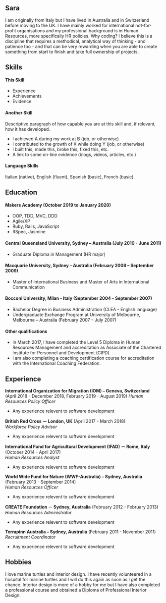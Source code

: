 ## Sara

I am originally from Italy but I have lived in Australia and in Switzerland before moving to the UK. 
I have mainly worked for international not-for-profit organisations and my professional background is in Human Resources, more specifically HR policies. 
Why coding? I believe this is a discipline that requires a methodical, analytical way of thinking - and patience too - and that can be very rewarding when you are able to create something from start to finish and take full ownership of projects. 

## Skills

#### This Skill

- Experience
- Achievements
- Evidence

#### Another Skill

Descriptive paragraph of how capable you are at this skill and, if relevant, how it has developed.

- I achieved A during my work at B (job, or otherwise)
- I contributed to the growth of X while doing Y (job, or otherwise)
- I built this, made this, broke this, fixed this, etc.
- A link to some on-line evidence (blogs, videos, articles, etc.)

#### Language Skills

Italian (native), English (fluent), Spanish (basic), French (basic)

## Education

#### Makers Academy (October 2019 to January 2020)

- OOP, TDD, MVC, DDD
- Agile/XP
- Ruby, Rails, JavaScript
- RSpec, Jasmine

#### Central Queensland University, Sydney – Australia (July 2010 - June 2011)

- Graduate Diploma in Management (HR major)

#### Macquarie University, Sydney – Australia (February 2008 – September 2009)

- Master of International Business and Master of Arts in International Communication

#### Bocconi University, Milan - Italy (September 2004 – September 2007)

- Bachelor Degree in Business Administration (CLEA - English language)
- Undergraduate Exchange Program at University of Melbourne, Melbourne – Australia (February 2007 – July 2007)	

#### Other qualifications

- In March 2017, I have completed the Level 5 Diploma in Human Resources Management and accreditation as Associate of the Chartered Institute for Personnel and Development (CIPD).
-	I am also completing a coaching certification course for accreditation with the International Coaching Federation.

## Experience

**International Organization for Migration (IOM) – Geneva, Switzerland** (April  2018 - December 2018, February 2019 - August 2019) 
*Human Resources Policy Officer*  
- Any experience relevent to software development

**British Red Cross － London, UK** (April 2017 - March 2018)   
*Workforce Policy Advisor*  
- Any experience relevent to software development

**International Fund for Agricultural Development (IFAD) － Rome, Italy** (October 2014 - April 2017)   
*Human Resources Analyst*  
- Any experience relevent to software development

**World Wide Fund for Nature (WWF-Australia) – Sydney, Australia** (February 2013 - September 2014)   
*Human Resources Officer*  
- Any experience relevent to software development

**CREATE Foundation － Sydney, Australia** (February 2012 - February 2013)   
*Human Resources Administrator*  
- Any experience relevent to software development

**Terrapinn Australia – Sydney, Australia** (February 2011 - November 2011)   
*Recruitment Coordinator*  
- Any experience relevent to software development

## Hobbies

I love marine turtles and interior design. I have recently volunteered in a hospital for marine turtles and I will do this again as soon as I get the chance. Interior design is more of a hobby for me but I have also completed a professional course and obtained a Diploma of Professional Interior Design.
